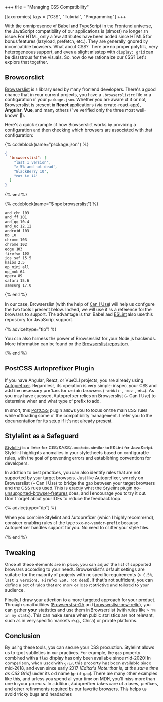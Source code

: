 +++
title = "Managing CSS Compatibility"

[taxonomies]
tags = ["CSS", "Tutorial", "Programming"]
+++

With the omnipresence of Babel and TypeScript in the Frontend universe, the JavaScript compatibility of our applications is (almost) no longer an issue. For HTML, only a few attributes have been added since HTML5 for bonus features (lazyload, prefetch, etc.). They are generally ignored by incompatible browsers. What about CSS? There are no proper polyfills, very heterogeneous support, and even a slight misstep with `display: grid` can be disastrous for the visuals. So, how do we rationalize our CSS? Let's explore that together.

<!-- more -->

## Browserslist

[Browserslist](https://github.com/browserslist/browserslist) is a library used by many frontend developers. There's a good chance that in your current projects, you have a `.browserslistrc` file or a configuration in your `package.json`. Whether you are aware of it or not, Browserslist is present in **React** applications (via create-react-app), **Angular**, **Vue**, and many others (I've verified only the three most well-known 😬).

Here's a quick example of how Browserslist works by providing a configuration and then checking which browsers are associated with that configuration:

{% codeblock(name="package.json") %}

```json
{
  "browserslist": [
    "last 1 version",
    "> 5% and not dead",
    "BlackBerry 10",
    "not ie 11"
  ]
}
```

{% end %}

{% codeblock(name="$ npx browserslist") %}

```sh
and_chr 103
and_ff 101
and_qq 10.4
and_uc 12.12
android 103
bb 10
chrome 103
chrome 102
edge 103
firefox 103
ios_saf 15.5
kaios 2.5
op_mini all
op_mob 64
opera 89
safari 15.6
samsung 17.0
```

{% end %}

In our case, Browserslist (with the help of [Can I Use](https://caniuse.com/)) will help us configure the two tools I present below. Indeed, we will use it as a reference for the browsers to support. The advantage is that Babel and [ESLint](https://github.com/amilajack/eslint-plugin-compat) also use this repository for JavaScript support.

{% advice(type="tip") %}

You can also harness the power of Browserslist for your Node.js backends. More information can be found on the [Browserslist repository](https://github.com/browserslist/browserslist).

{% end %}

## PostCSS Autoprefixer Plugin

If you have Angular, React, or VueCLI projects, you are already using [Autoprefixer](https://github.com/postcss/autoprefixer). Regardless, its operation is very simple: inspect your CSS and add the necessary prefixes for certain browsers (`-webkit-`, `-moz-`, etc.). As you may have guessed, Autoprefixer relies on Browserslist (+ Can I Use) to determine when and what type of prefix to add.

In short, this [PostCSS](https://github.com/postcss/postcss) plugin allows you to focus on the main CSS rules while offloading some of the compatibility management. I refer you to the documentation for its setup if it's not already present.

## Stylelint as a Safeguard

[Stylelint](https://stylelint.io/) is a linter for CSS/SASS/Less/etc. similar to ESLint for JavaScript. Stylelint highlights anomalies in your stylesheets based on configurable rules, with the goal of preventing errors and establishing conventions for developers.

In addition to best practices, you can also identify rules that are not supported by your target browsers. Just like Autoprefixer, we rely on Browserslist (+ Can I Use) to bridge the gap between your target browsers and the CSS rules used. This is exactly what the Stylelint plugin [no-unsupported-browser-features](https://github.com/ismay/stylelint-no-unsupported-browser-features) does, and I encourage you to try it out. Don't forget about your IDEs to reduce the feedback loop.

{% advice(type="tip") %}

When you combine Stylelint and Autoprefixer (which I highly recommend), consider enabling rules of the type `xxx-no-vendor-prefix` because Autoprefixer handles support for you. No need to clutter your style files.

{% end %}

## Tweaking

Once all these elements are in place, you can adjust the list of supported browsers according to your needs. Browserslist's default settings are suitable for the majority of projects with no specific requirements (`> 0.5%, last 2 versions, Firefox ESR, not dead`). If that's not sufficient, you can define a set of rules that are more or less restrictive and tailored to your audience.

Finally, I draw your attention to a more targeted approach for your product. Through small utilities ([Browserslist-GA](https://github.com/browserslist/browserslist-ga) and [browserslist-new-relic](https://github.com/syntactic-salt/browserslist-new-relic)), you can gather **your** statistics and use them in Browserslist (with rules like `> Y% in my stats`). This can make sense when public statistics are not relevant, such as in very specific markets (e.g., China) or private platforms.

## Conclusion

By using these tools, you can secure your CSS production. Stylelint allows us to spot subtleties in our practices. For example, the `gap` property combined with a `flex` display has only been available since mid-2020! In comparison, when used with `grid`, this property has been available since mid-2018, and even since early 2017 _[Editor's Note: that is, at the same time as CSS Grid]_ under its old name (`grid-gap`). There are many other examples like this, and unless you spend all your time on MDN, you'll miss more than one in your projects. In addition, Autoprefixer takes care of aliases, prefixes, and other refinements required by our favorite browsers. This helps us avoid tricky bugs and headaches.
